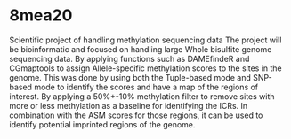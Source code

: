 # 8mea20
Scientific project of handling methylation sequencing data
The project will be bioinformatic and focused on handling large Whole bisulfite genome sequencing data. 
By applying functions such as DAMEfindeR and CGmaptools to assign Allele-specific methylation scores to the sites in the genome.
This was done by using both the Tuple-based mode and SNP-based mode to identify the scores and have a map of the regions of interest.
By applying a 50%+-10% methylation filter to remove sites with more or less methylation as a baseline for identifying the ICRs. 
In combination with the ASM scores for those regions, it can be used to identify potential imprinted regions of the genome. 
